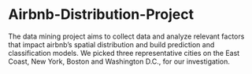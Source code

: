 # Airbnb-Distribution-Project
The data mining project aims to collect data and analyze relevant factors that impact airbnb’s spatial distribution and build prediction and classification models. We picked three representative cities on the East Coast, New York, Boston and Washington D.C., for our investigation.
